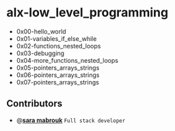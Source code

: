 # alx-low_level_programming
- 0x00-hello_world 
- 0x01-variables_if_else_while
- 0x02-functions_nested_loops 
- 0x03-debugging
- 0x04-more_functions_nested_loops
- 0x05-pointers_arrays_strings
- 0x06-pointers_arrays_strings
- 0x07-pointers_arrays_strings
## Contributors

- @[**sara mabrouk**](https://github.com/Sara-mabrouk) `Full stack developer`
